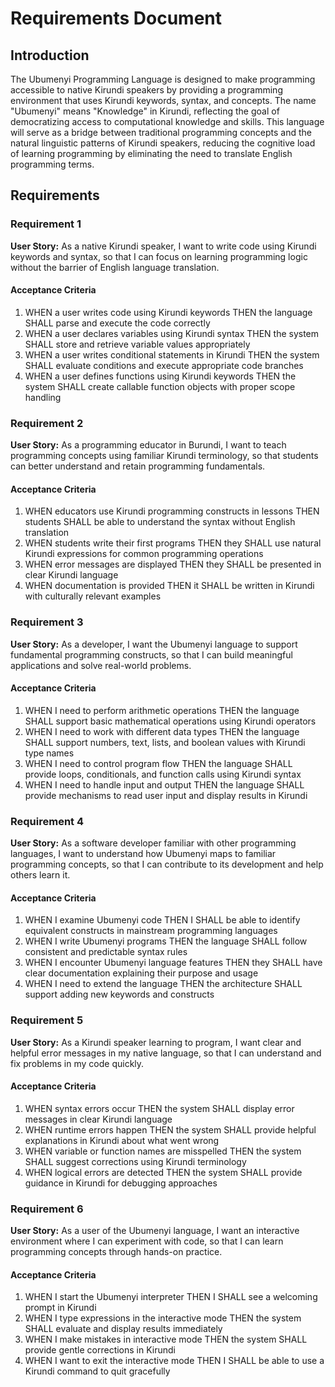 # Requirements Document

## Introduction

The Ubumenyi Programming Language is designed to make programming accessible to native Kirundi speakers by providing a programming environment that uses Kirundi keywords, syntax, and concepts. The name "Ubumenyi" means "Knowledge" in Kirundi, reflecting the goal of democratizing access to computational knowledge and skills. This language will serve as a bridge between traditional programming concepts and the natural linguistic patterns of Kirundi speakers, reducing the cognitive load of learning programming by eliminating the need to translate English programming terms.

## Requirements

### Requirement 1

**User Story:** As a native Kirundi speaker, I want to write code using Kirundi keywords and syntax, so that I can focus on learning programming logic without the barrier of English language translation.

#### Acceptance Criteria

1. WHEN a user writes code using Kirundi keywords THEN the language SHALL parse and execute the code correctly
2. WHEN a user declares variables using Kirundi syntax THEN the system SHALL store and retrieve variable values appropriately
3. WHEN a user writes conditional statements in Kirundi THEN the system SHALL evaluate conditions and execute appropriate code branches
4. WHEN a user defines functions using Kirundi keywords THEN the system SHALL create callable function objects with proper scope handling

### Requirement 2

**User Story:** As a programming educator in Burundi, I want to teach programming concepts using familiar Kirundi terminology, so that students can better understand and retain programming fundamentals.

#### Acceptance Criteria

1. WHEN educators use Kirundi programming constructs in lessons THEN students SHALL be able to understand the syntax without English translation
2. WHEN students write their first programs THEN they SHALL use natural Kirundi expressions for common programming operations
3. WHEN error messages are displayed THEN they SHALL be presented in clear Kirundi language
4. WHEN documentation is provided THEN it SHALL be written in Kirundi with culturally relevant examples

### Requirement 3

**User Story:** As a developer, I want the Ubumenyi language to support fundamental programming constructs, so that I can build meaningful applications and solve real-world problems.

#### Acceptance Criteria

1. WHEN I need to perform arithmetic operations THEN the language SHALL support basic mathematical operations using Kirundi operators
2. WHEN I need to work with different data types THEN the language SHALL support numbers, text, lists, and boolean values with Kirundi type names
3. WHEN I need to control program flow THEN the language SHALL provide loops, conditionals, and function calls using Kirundi syntax
4. WHEN I need to handle input and output THEN the language SHALL provide mechanisms to read user input and display results in Kirundi

### Requirement 4

**User Story:** As a software developer familiar with other programming languages, I want to understand how Ubumenyi maps to familiar programming concepts, so that I can contribute to its development and help others learn it.

#### Acceptance Criteria

1. WHEN I examine Ubumenyi code THEN I SHALL be able to identify equivalent constructs in mainstream programming languages
2. WHEN I write Ubumenyi programs THEN the language SHALL follow consistent and predictable syntax rules
3. WHEN I encounter Ubumenyi language features THEN they SHALL have clear documentation explaining their purpose and usage
4. WHEN I need to extend the language THEN the architecture SHALL support adding new keywords and constructs

### Requirement 5

**User Story:** As a Kirundi speaker learning to program, I want clear and helpful error messages in my native language, so that I can understand and fix problems in my code quickly.

#### Acceptance Criteria

1. WHEN syntax errors occur THEN the system SHALL display error messages in clear Kirundi language
2. WHEN runtime errors happen THEN the system SHALL provide helpful explanations in Kirundi about what went wrong
3. WHEN variable or function names are misspelled THEN the system SHALL suggest corrections using Kirundi terminology
4. WHEN logical errors are detected THEN the system SHALL provide guidance in Kirundi for debugging approaches

### Requirement 6

**User Story:** As a user of the Ubumenyi language, I want an interactive environment where I can experiment with code, so that I can learn programming concepts through hands-on practice.

#### Acceptance Criteria

1. WHEN I start the Ubumenyi interpreter THEN I SHALL see a welcoming prompt in Kirundi
2. WHEN I type expressions in the interactive mode THEN the system SHALL evaluate and display results immediately
3. WHEN I make mistakes in interactive mode THEN the system SHALL provide gentle corrections in Kirundi
4. WHEN I want to exit the interactive mode THEN I SHALL be able to use a Kirundi command to quit gracefully